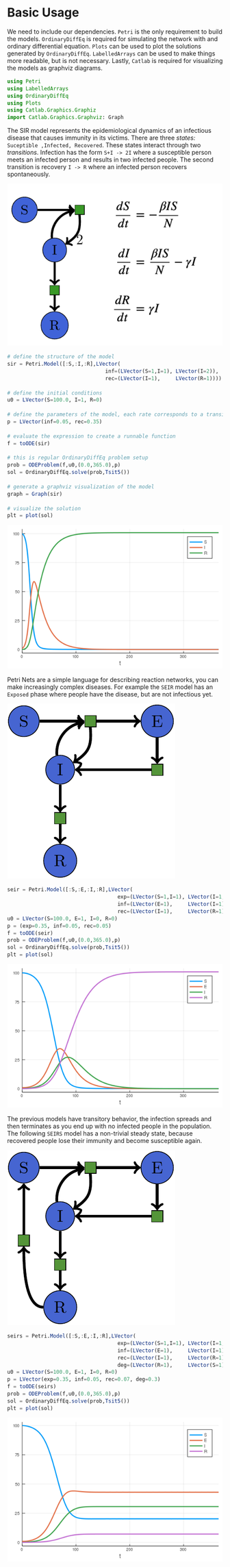 # Basic Usage

We need to include our dependencies. `Petri` is the only requirement to build the models. `OrdinaryDiffEq` is required for simulating the network with and ordinary differential equation. `Plots` can be used to plot the solutions generated by `OrdinaryDiffEq`. `LabelledArrays` can be used to make things more readable, but is not necessary. Lastly, `Catlab` is required for visualizing the models as graphviz diagrams.

```julia
using Petri
using LabelledArrays
using OrdinaryDiffEq
using Plots
using Catlab.Graphics.Graphiz
import Catlab.Graphics.Graphviz: Graph
```

The SIR model represents the epidemiological dynamics of an infectious disease that causes immunity in its victims. There are three *states:* `Suceptible ,Infected, Recovered`. These states interact through two *transitions*. Infection has the form `S+I -> 2I` where a susceptible person meets an infected person and results in two infected people. The second transition is recovery `I -> R` where an infected person recovers spontaneously.


![The SIR model system shown as a Petri net with ODE formulas](img/sir_petri+ode.png)

```julia
# define the structure of the model
sir = Petri.Model([:S,:I,:R],LVector(
                                inf=(LVector(S=1,I=1), LVector(I=2)),
                                rec=(LVector(I=1),     LVector(R=1))))

# define the initial conditions
u0 = LVector(S=100.0, I=1, R=0)

# define the parameters of the model, each rate corresponds to a transition
p = LVector(inf=0.05, rec=0.35)

# evaluate the expression to create a runnable function
f = toODE(sir)

# this is regular OrdinaryDiffEq problem setup
prob = ODEProblem(f,u0,(0.0,365.0),p)
sol = OrdinaryDiffEq.solve(prob,Tsit5())

# generate a graphviz visualization of the model
graph = Graph(sir)

# visualize the solution
plt = plot(sol)
```

![A solution to the SIR model system](img/sir_sol.png)

Petri Nets are a simple language for describing reaction networks, you can make increasingly complex diseases. For example the `SEIR` model has an `Exposed` phase where people have the disease, but are not infectious yet.

![The SEIR model system shown as a Petri net](img/seir.png)

```julia
seir = Petri.Model([:S,:E,:I,:R],LVector(
                                    exp=(LVector(S=1,I=1), LVector(I=1,E=1)),
                                    inf=(LVector(E=1),     LVector(I=1)),
                                    rec=(LVector(I=1),     LVector(R=1))))
u0 = LVector(S=100.0, E=1, I=0, R=0)
p = (exp=0.35, inf=0.05, rec=0.05)
f = toODE(seir)
prob = ODEProblem(f,u0,(0.0,365.0),p)
sol = OrdinaryDiffEq.solve(prob,Tsit5())
plt = plot(sol)
```

![A solution to the SEIR model system](img/seir_sol.png)

The previous models have transitory behavior, the infection spreads and then terminates as you end up with no infected people in the population. The following `SEIRS` model has a non-trivial steady state, because recovered people lose their immunity and become susceptible again.

![The SEIRS model system shown as a Petri net](img/seirs.png)

```julia
seirs = Petri.Model([:S,:E,:I,:R],LVector(
                                    exp=(LVector(S=1,I=1), LVector(I=1,E=1)),
                                    inf=(LVector(E=1),     LVector(I=1)),
                                    rec=(LVector(I=1),     LVector(R=1)),
                                    deg=(LVector(R=1),     LVector(S=1))))
u0 = LVector(S=100.0, E=1, I=0, R=0)
p = LVector(exp=0.35, inf=0.05, rec=0.07, deg=0.3)
f = toODE(seirs)
prob = ODEProblem(f,u0,(0.0,365.0),p)
sol = OrdinaryDiffEq.solve(prob,Tsit5())
plt = plot(sol)
```

![A solution to the SEIRS model system](img/seirs_sol.png)
